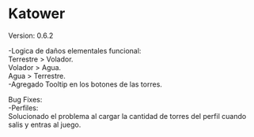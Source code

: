 # Katower
 
Version: 0.6.2

-Logica de daños elementales funcional:<br>
Terrestre > Volador.<br>
Volador > Agua.<br>
Agua > Terrestre.<br>
-Agregado Tooltip en los botones de las torres.<br>

Bug Fixes:<br>
-Perfiles:<br>
Solucionado el problema al cargar la cantidad de torres del perfil cuando salis y entras al juego.<br>
